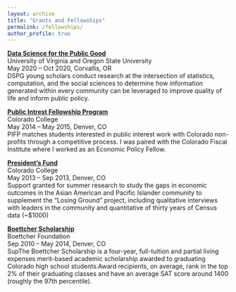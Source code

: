```yaml
---
layout: archive
title: "Grants and Fellowships"
permalink: /fellowships/
author_profile: true
---
```


<a href="https://biocomplexity.virginia.edu/institute/divisions/social-and-decision-analytics/dspg">**Data Science for the Public Good**</a><br>
University of Virginia and Oregon State University <br>
May 2020 – Oct 2020, Corvallis, OR <br>
DSPG young scholars conduct research at the intersection of statistics, computation, and the social sciences to determine how information generated within every community can be leveraged to improve quality of life and inform public policy.


<a href="https://www.coloradocollege.edu/offices/publicinterest/index.html">**Public Intrest Fellowship Program**</a><br>
Colorado College <br>
May 2014 – May 2015, Denver, CO <br>
PIFP matches students interested in public interest work with Colorado non-profits through a competitive process. I was paired with the Colorado Fiscal Institute where I worked as an Economic Policy Fellow.


<a href="https://www.coloradocollege.edu/offices/publicinterest/index.html">**President’s Fund**</a><br>
Colorado College <br>
May 2013 – Sep 2013, Denver, CO <br>
Support granted for summer research to study the gaps in economic outcomes in the Asian American and Pacific Islander community to supplement the “Losing Ground” project, including qualitative interviews with leaders in the community and quantitative of thirty years of Census data (~$1000)


<a href="https://boettcherfoundation.org/colorado-scholarships/">**Boettcher Scholarship**</a><br>
Boettcher Foundation <br>
Sep 2010 – May 2014, Denver, CO <br>
SupThe Boettcher Scholarship is a four-year, full-tuition and partial living expenses merit-based academic scholarship awarded to graduating Colorado high school students.Award recipients, on average, rank in the top 2% of their graduating classes and have an average SAT score around 1400 (roughly the 97th percentile).


  

  

